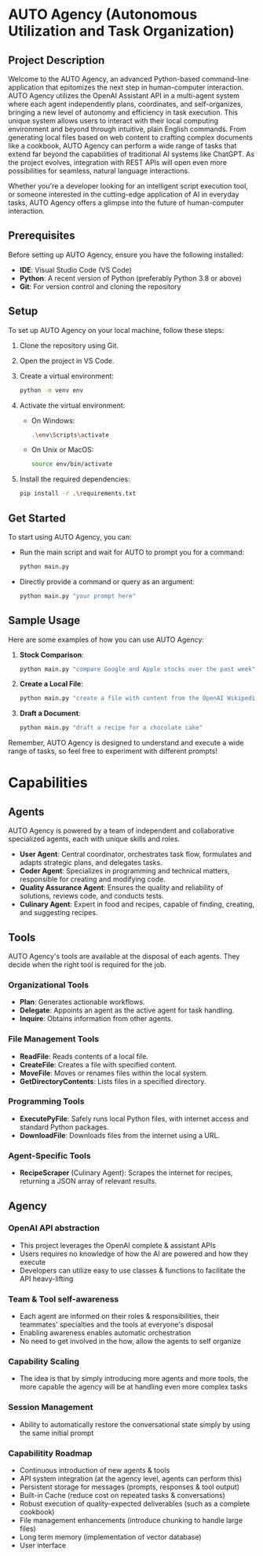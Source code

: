 # AUTO Agency (Autonomous Utilization and Task Organization)

## Project Description

Welcome to the AUTO Agency, an advanced Python-based command-line application that epitomizes the next step in human-computer interaction. AUTO Agency utilizes the OpenAI Assistant API in a multi-agent system where each agent independently plans, coordinates, and self-organizes, bringing a new level of autonomy and efficiency in task execution.
This unique system allows users to interact with their local computing environment and beyond through intuitive, plain English commands. From generating local files based on web content to crafting complex documents like a cookbook, AUTO Agency can perform a wide range of tasks that extend far beyond the capabilities of traditional AI systems like ChatGPT. As the project evolves, integration with REST APIs will open even more possibilities for seamless, natural language interactions.

Whether you're a developer looking for an intelligent script execution tool, or someone interested in the cutting-edge application of AI in everyday tasks, AUTO Agency offers a glimpse into the future of human-computer interaction.

## Prerequisites

Before setting up AUTO Agency, ensure you have the following installed:

- **IDE**: Visual Studio Code (VS Code)
- **Python**: A recent version of Python (preferably Python 3.8 or above)
- **Git**: For version control and cloning the repository

## Setup

To set up AUTO Agency on your local machine, follow these steps:

1. Clone the repository using Git.
2. Open the project in VS Code.
3. Create a virtual environment:

   ```bash
   python -m venv env
   ```

4. Activate the virtual environment:

   - On Windows:

     ```bash
     .\env\Scripts\activate
     ```

   - On Unix or MacOS:

     ```bash
     source env/bin/activate
     ```

5. Install the required dependencies:

   ```bash
   pip install -r .\requirements.txt
   ```

## Get Started

To start using AUTO Agency, you can:

- Run the main script and wait for AUTO to prompt you for a command:

  ```bash
  python main.py
  ```

- Directly provide a command or query as an argument:

  ```bash
  python main.py "your prompt here"
  ```

## Sample Usage

Here are some examples of how you can use AUTO Agency:

1. **Stock Comparison**:
   
   ```bash
   python main.py "compare Google and Apple stocks over the past week"
   ```

2. **Create a Local File**:
   
   ```bash
   python main.py "create a file with content from the OpenAI Wikipedia page"
   ```

3. **Draft a Document**:
   
   ```bash
   python main.py "draft a recipe for a chocolate cake"
   ```

Remember, AUTO Agency is designed to understand and execute a wide range of tasks, so feel free to experiment with different prompts!

# Capabilities

## Agents

AUTO Agency is powered by a team of independent and collaborative specialized agents, each with unique skills and roles.

- **User Agent**: Central coordinator, orchestrates task flow, formulates and adapts strategic plans, and delegates tasks.
- **Coder Agent**: Specializes in programming and technical matters, responsible for creating and modifying code.
- **Quality Assurance Agent**: Ensures the quality and reliability of solutions, reviews code, and conducts tests.
- **Culinary Agent**: Expert in food and recipes, capable of finding, creating, and suggesting recipes.

## Tools

AUTO Agency's tools are available at the disposal of each agents. They decide when the right tool is required for the job.

### Organizational Tools
- **Plan**: Generates actionable workflows.
- **Delegate**: Appoints an agent as the active agent for task handling.
- **Inquire**: Obtains information from other agents.

### File Management Tools
- **ReadFile**: Reads contents of a local file.
- **CreateFile**: Creates a file with specified content.
- **MoveFile**: Moves or renames files within the local system.
- **GetDirectoryContents**: Lists files in a specified directory.

### Programming Tools
- **ExecutePyFile**: Safely runs local Python files, with internet access and standard Python packages.
- **DownloadFile**: Downloads files from the internet using a URL.

### Agent-Specific Tools
- **RecipeScraper** (Culinary Agent): Scrapes the internet for recipes, returning a JSON array of relevant results.

## Agency

### OpenAI API abstraction
- This project leverages the OpenAI complete & assistant APIs
- Users requires no knowledge of how the AI are powered and how they execute
- Developers can utilize easy to use classes & functions to facilitate the API heavy-lifting

### Team & Tool self-awareness
- Each agent are informed on their roles & responsibilities, their teammates' specialties and the tools at everyone's disposal
- Enabling awareness enables automatic orchestration
- No need to get involved in the how, allow the agents to self organize

### Capability Scaling
- The idea is that by simply introducing more agents and more tools, the more capable the agency will be at handling even more complex tasks

### Session Management
- Ability to automatically restore the conversational state simply by using the same initial prompt

### Capabilitity Roadmap
- Continuous introduction of new agents & tools
- API system integration (at the agency level, agents can perform this)
- Persistent storage for messages (prompts, responses & tool output)
- Built-in Cache (reduce cost on repeated tasks & conversations)
- Robust execution of quality-expected deliverables (such as a complete cookbook)
- File management enhancements (introduce chunking to handle large files)
- Long term memory (implementation of vector database)
- User interface